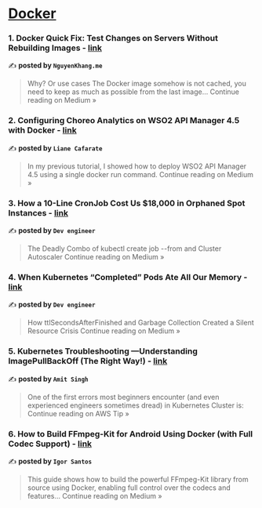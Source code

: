 
<h1><a href=https://medium.com/tag/docker/recommended target="_blank" rel="noopener noreferrer">Docker</a></h1>
<h3>1. Docker Quick Fix: Test Changes on Servers Without Rebuilding Images - <a href="https://medium.com/@nguyenkhangme/docker-quick-fix-test-changes-on-servers-without-rebuilding-images-97633693f3be?source=rss------docker-5" target="_blank" rel="noopener noreferrer">link</a></h3>

✍️ **posted by `NguyenKhang.me`**

<blockquote>Why? Or use cases
The Docker image somehow is not cached, you need to keep as much as possible from the last image…
Continue reading on Medium »</blockquote>

<h3>2.  Configuring Choreo Analytics on WSO2 API Manager 4.5 with Docker - <a href="https://lianecafarate.medium.com/configuring-choreo-analytics-on-wso2-api-manager-4-5-with-docker-53241881447f?source=rss------docker-5" target="_blank" rel="noopener noreferrer">link</a></h3>

✍️ **posted by `Liane Cafarate`**

<blockquote>In my previous tutorial, I showed how to deploy WSO2 API Manager 4.5 using a single docker run command.
Continue reading on Medium »</blockquote>

<h3>3. How a 10-Line CronJob Cost Us $18,000 in Orphaned Spot Instances - <a href="https://medium.com/@rudra910203/how-a-10-line-cronjob-cost-us-18-000-in-orphaned-spot-instances-f2ee6cc856c0?source=rss------docker-5" target="_blank" rel="noopener noreferrer">link</a></h3>

✍️ **posted by `Dev engineer`**

<blockquote>The Deadly Combo of kubectl create job --from and Cluster Autoscaler
Continue reading on Medium »</blockquote>

<h3>4. When Kubernetes “Completed” Pods Ate All Our Memory - <a href="https://medium.com/@rudra910203/when-kubernetes-completed-pods-ate-all-our-memory-604655351c10?source=rss------docker-5" target="_blank" rel="noopener noreferrer">link</a></h3>

✍️ **posted by `Dev engineer`**

<blockquote>How ttlSecondsAfterFinished and Garbage Collection Created a Silent Resource Crisis
Continue reading on Medium »</blockquote>

<h3>5. Kubernetes Troubleshooting —Understanding ImagePullBackOff (The Right Way!) - <a href="https://awstip.com/kubernetes-troubleshooting-understanding-imagepullbackoff-the-right-way-f2f039c4f6d5?source=rss------docker-5" target="_blank" rel="noopener noreferrer">link</a></h3>

✍️ **posted by `Amit Singh`**

<blockquote>One of the first errors most beginners encounter (and even experienced engineers sometimes dread) in Kubernetes Cluster is:
Continue reading on AWS Tip »</blockquote>

<h3>6. How to Build FFmpeg-Kit for Android Using Docker (with Full Codec Support) - <a href="https://medium.com/@igorag314/how-to-build-ffmpeg-kit-for-android-using-docker-with-full-codec-support-70cc7d62d6f9?source=rss------docker-5" target="_blank" rel="noopener noreferrer">link</a></h3>

✍️ **posted by `Igor Santos`**

<blockquote>This guide shows how to build the powerful FFmpeg-Kit library from source using Docker, enabling full control over the codecs and features…
Continue reading on Medium »</blockquote>

